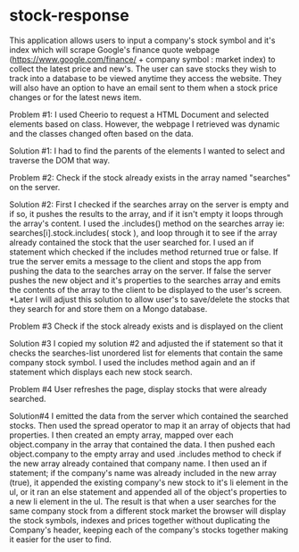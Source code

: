 # stock-response
This application allows users to input a company's stock symbol and it's index which will scrape Google's finance quote webpage (https://www.google.com/finance/ + company symbol : market index) to collect the latest price and new's. The user can save stocks they wish to track into a database to be viewed anytime they access the website. They will also have an option to have an email sent to them when a stock price changes or for the latest news item.



Problem #1:
I used Cheerio to request a HTML Document and selected elements based on class. However, the webpage I retrieved was dynamic and the classes changed often based on the data. 

Solution #1: 
I had to find the parents of the elements I wanted to select and traverse the DOM that way.



Problem #2:
Check if the stock already exists in the array named "searches" on the server.

Solution #2:
First I checked if the searches array on the server is empty and if so, it pushes the results to the array, and if it isn't empty it loops through the array's content.
I used the .includes() method on the searches array ie: searches[i].stock.includes( stock ),  and loop through it to see if the array already contained the stock that the user searched for.
I used an if statement which checked if the includes method returned true or false.
If true the server emits a message to the client and stops the app from pushing the data to the searches array on the server.
If false the server pushes the new object and it's properties to the searches array and emits the contents of the array to the client to be displayed to the user's screen.
*Later I will adjust this solution to allow user's to save/delete the stocks that they search for and store them on a Mongo database.



Problem #3
Check if the stock already exists and is displayed on the client

Solution #3
I copied my solution #2 and adjusted the if statement so that it checks the searches-list unordered list for elements that contain the same company stock symbol.
I used the includes method again and an if statement which displays each new stock search.


Problem #4
User refreshes the page, display stocks that were already searched.

Solution#4
I emitted the data from the server which contained the searched stocks. Then used the spread operator to map it an array of objects that had properties. I then created an empty array, mapped over each object.company in the array that contained the data. I then pushed each object.company to the empty array and used .includes method to check if the new array already contained that company name. I then used an if statement; if the company's name was already included in the new array (true), it appended the existing company's new stock to it's li element in the ul, or it ran an else statement and appended all of the object's properties to a new li element in the ul. The result is that when a user searches for the same company stock from a different stock market the browser will display the stock symbols, indexes and prices together without duplicating the Company's header, keeping each of the company's stocks together making it easier for the user to find.
